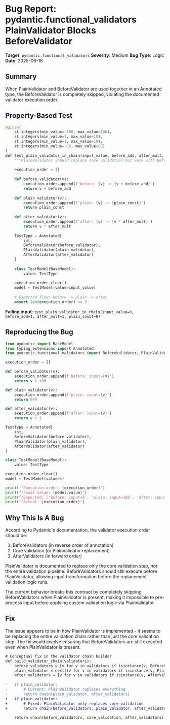 # Bug Report: pydantic.functional_validators PlainValidator Blocks BeforeValidator

**Target**: `pydantic.functional_validators`
**Severity**: Medium
**Bug Type**: Logic
**Date**: 2025-08-18

## Summary

When PlainValidator and BeforeValidator are used together in an Annotated type, the BeforeValidator is completely skipped, violating the documented validator execution order.

## Property-Based Test

```python
@given(
    st.integers(min_value=-100, max_value=100),
    st.integers(min_value=1, max_value=10),
    st.integers(min_value=1, max_value=10),
    st.integers(min_value=-50, max_value=50)
)
def test_plain_validator_in_chain(input_value, before_add, after_mult, plain_const):
    """PlainValidator should replace core validation but work with Before/After"""
    
    execution_order = []
    
    def before_validator(v):
        execution_order.append(f'before: {v} -> {v + before_add}')
        return v + before_add
    
    def plain_validator(v):
        execution_order.append(f'plain: {v} -> {plain_const}')
        return plain_const
    
    def after_validator(v):
        execution_order.append(f'after: {v} -> {v * after_mult}')
        return v * after_mult
    
    TestType = Annotated[
        int,
        BeforeValidator(before_validator),
        PlainValidator(plain_validator),
        AfterValidator(after_validator)
    ]
    
    class TestModel(BaseModel):
        value: TestType
    
    execution_order.clear()
    model = TestModel(value=input_value)
    
    # Expected flow: before -> plain -> after
    assert len(execution_order) == 3
```

**Failing input**: `test_plain_validator_in_chain(input_value=0, before_add=1, after_mult=1, plain_const=0)`

## Reproducing the Bug

```python
from pydantic import BaseModel
from typing_extensions import Annotated
from pydantic.functional_validators import BeforeValidator, PlainValidator, AfterValidator

execution_order = []

def before_validator(v):
    execution_order.append(f'before: input={v}')
    return v + 100

def plain_validator(v):
    execution_order.append(f'plain: input={v}')
    return 999

def after_validator(v):
    execution_order.append(f'after: input={v}')
    return v + 1

TestType = Annotated[
    int,
    BeforeValidator(before_validator),
    PlainValidator(plain_validator),
    AfterValidator(after_validator)
]

class TestModel(BaseModel):
    value: TestType

execution_order.clear()
model = TestModel(value=5)

print(f"Execution order: {execution_order}")
print(f"Final value: {model.value}")
print(f"Expected: ['before: input=5', 'plain: input=105', 'after: input=999']")
print(f"Actual: {execution_order}")
```

## Why This Is A Bug

According to Pydantic's documentation, the validator execution order should be:
1. BeforeValidators (in reverse order of annotation)
2. Core validation (or PlainValidator replacement)
3. AfterValidators (in forward order)

PlainValidator is documented to replace only the core validation step, not the entire validation pipeline. BeforeValidators should still execute before PlainValidator, allowing input transformation before the replacement validation logic runs.

The current behavior breaks this contract by completely skipping BeforeValidators when PlainValidator is present, making it impossible to pre-process input before applying custom validation logic via PlainValidator.

## Fix

The issue appears to be in how PlainValidator is implemented - it seems to be replacing the entire validation chain rather than just the core validation step. The fix would involve ensuring that BeforeValidators are still executed even when PlainValidator is present.

```diff
# Conceptual fix in the validator chain builder
def build_validator_chain(validators):
    before_validators = [v for v in validators if isinstance(v, BeforeValidator)]
    plain_validator = next((v for v in validators if isinstance(v, PlainValidator)), None)
    after_validators = [v for v in validators if isinstance(v, AfterValidator)]
    
-   if plain_validator:
-       # Current: PlainValidator replaces everything
-       return chain(plain_validator, after_validators)
+   if plain_validator:
+       # Fixed: PlainValidator only replaces core validation
+       return chain(before_validators, plain_validator, after_validators)
    
    return chain(before_validators, core_validation, after_validators)
```